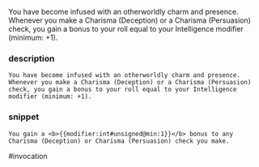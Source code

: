 You have become infused with an otherworldly charm and presence. Whenever you make a Charisma (Deception) or a Charisma (Persuasion) check, you gain a bonus to your roll equal to your Intelligence modifier (minimum: +1).
### description
```
You have become infused with an otherworldly charm and presence. Whenever you make a Charisma (Deception) or a Charisma (Persuasion) check, you gain a bonus to your roll equal to your Intelligence modifier (minimum: +1).
```

### snippet
```
You gain a <b>{{modifier:int#unsigned@min:1}}</b> bonus to any Charisma (Deception) or Charisma (Persuasion) check you make.
```

#invocation
